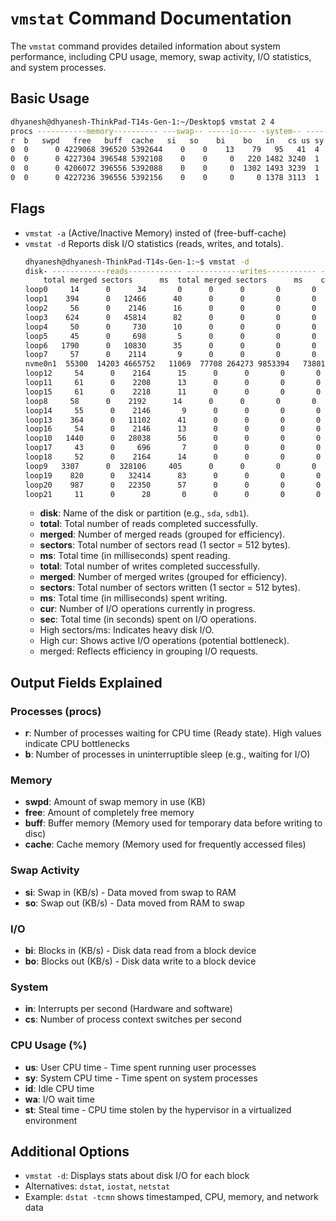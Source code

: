 # `vmstat` Command Documentation

The `vmstat` command provides detailed information about system performance, including CPU usage, memory, swap activity, I/O statistics, and system processes.

## Basic Usage
```sh
dhyanesh@dhyanesh-ThinkPad-T14s-Gen-1:~/Desktop$ vmstat 2 4
procs -----------memory---------- ---swap-- -----io---- -system-- ------cpu-----
r  b   swpd   free   buff  cache   si   so    bi    bo   in   cs us sy id wa st
0  0      0 4229068 396520 5392644    0    0    13    79   95   41  4  1 95  0  0
0  0      0 4227304 396548 5392108    0    0     0   220 1482 3240  1  1 98  0  0
0  0      0 4206072 396556 5392088    0    0     0  1302 1493 3239  1  1 98  0  0
0  0      0 4227236 396556 5392156    0    0     0     0 1378 3113  1  1 98  0  0
```

## Flags
- `vmstat -a` (Active/Inactive Memory) insted of (free-buff-cache)
- `vmstat -d` Reports disk I/O statistics (reads, writes, and totals).
    ```sh
    dhyanesh@dhyanesh-ThinkPad-T14s-Gen-1:~$ vmstat -d
    disk- ------------reads------------ ------------writes----------- -----IO------
        total merged sectors      ms  total merged sectors      ms    cur    sec
    loop0     14      0      34       0      0      0       0       0      0      0
    loop1    394      0   12466      40      0      0       0       0      0      0
    loop2     56      0    2146      16      0      0       0       0      0      0
    loop3    624      0   45814      82      0      0       0       0      0      1
    loop4     50      0     730      10      0      0       0       0      0      0
    loop5     45      0     698       5      0      0       0       0      0      0
    loop6   1790      0   10830      35      0      0       0       0      0      0
    loop7     57      0    2114       9      0      0       0       0      0      0
    nvme0n1  55300  14203 4665752   11069  77708 264273 9853394   73801      0     62
    loop12     54      0    2164      15      0      0       0       0      0      0
    loop11     61      0    2208      13      0      0       0       0      0      0
    loop15     61      0    2218      11      0      0       0       0      0      0
    loop8     58      0    2192      14      0      0       0       0      0      0
    loop14     55      0    2146       9      0      0       0       0      0      0
    loop13    364      0   11102      41      0      0       0       0      0      0
    loop16     54      0    2146      13      0      0       0       0      0      0
    loop10   1440      0   28038      56      0      0       0       0      0      0
    loop17     43      0     696       7      0      0       0       0      0      0
    loop18     52      0    2164      14      0      0       0       0      0      0
    loop9   3307      0  328106     405      0      0       0       0      0     12
    loop19    820      0   32414      83      0      0       0       0      0      1
    loop20    987      0   22350      57      0      0       0       0      0      1
    loop21     11      0      28       0      0      0       0       0      0      0
    ```
    - **disk**: Name of the disk or partition (e.g., `sda`, `sdb1`).
    - **total**: Total number of reads completed successfully.
    - **merged**: Number of merged reads (grouped for efficiency).
    - **sectors**: Total number of sectors read (1 sector = 512 bytes).
    - **ms**: Total time (in milliseconds) spent reading.
    - **total**: Total number of writes completed successfully.
    - **merged**: Number of merged writes (grouped for efficiency).
    - **sectors**: Total number of sectors written (1 sector = 512 bytes).
    - **ms**: Total time (in milliseconds) spent writing.
    - **cur**: Number of I/O operations currently in progress.
    - **sec**: Total time (in seconds) spent on I/O operations.
    - High sectors/ms: Indicates heavy disk I/O.
    - High cur: Shows active I/O operations (potential bottleneck).
    - merged: Reflects efficiency in grouping I/O requests.



## Output Fields Explained

### Processes (procs)
- **r**: Number of processes waiting for CPU time (Ready state). High values indicate CPU bottlenecks
- **b**: Number of processes in uninterruptible sleep (e.g., waiting for I/O)

### Memory
- **swpd**: Amount of swap memory in use (KB)
- **free**: Amount of completely free memory
- **buff**: Buffer memory (Memory used for temporary data before writing to disc)
- **cache**: Cache memory (Memory used for frequently accessed files)

### Swap Activity
- **si**: Swap in (KB/s) - Data moved from swap to RAM
- **so**: Swap out (KB/s) - Data moved from RAM to swap

### I/O
- **bi**: Blocks in (KB/s) - Disk data read from a block device
- **bo**: Blocks out (KB/s) - Disk data write to a block device

### System
- **in**: Interrupts per second (Hardware and software)
- **cs**: Number of process context switches per second

### CPU Usage (%)
- **us**: User CPU time - Time spent running user processes
- **sy**: System CPU time - Time spent on system processes
- **id**: Idle CPU time
- **wa**: I/O wait time
- **st**: Steal time - CPU time stolen by the hypervisor in a virtualized environment

## Additional Options
- `vmstat -d`: Displays stats about disk I/O for each block
- Alternatives: `dstat`, `iostat`, `netstat`
- Example: `dstat -tcmn` shows timestamped, CPU, memory, and network data
